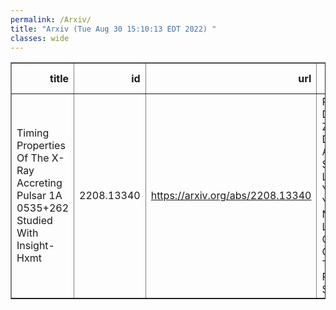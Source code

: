 ```yaml
---
permalink: /Arxiv/
title: "Arxiv (Tue Aug 30 15:10:13 EDT 2022) "
classes: wide
---
```

<table border="1" class="dataframe">
  <thead>
    <tr style="text-align: right;">
      <th>title</th>
      <th>id</th>
      <th>url</th>
      <th>authors</th>
      <th>Local Authors</th>
    </tr>
  </thead>
  <tbody>
    <tr>
      <td>Timing Properties Of The X-Ray Accreting Pulsar 1A 0535+262 Studied With   Insight-Hxmt</td>
      <td>2208.13340</td>
      <td><a href="https://arxiv.org/abs/2208.13340" target="_blank">https://arxiv.org/abs/2208.13340</a></td>
      <td>P. J. Wang, L. D. Kong, S. Zhang, V. Doroshenko, A. Santangelo, L. Ji, E. S. Yorgancioglu, Y. P. Chen, S. N. Zhang, J. L. Qu, M. Y. Ge, J. Li, Z. Chang, L. Tao, J. Q. Peng, Q. C. Shui</td>
      <td>Jung-Tsung Li</td>
    </tr>
  </tbody>
</table>